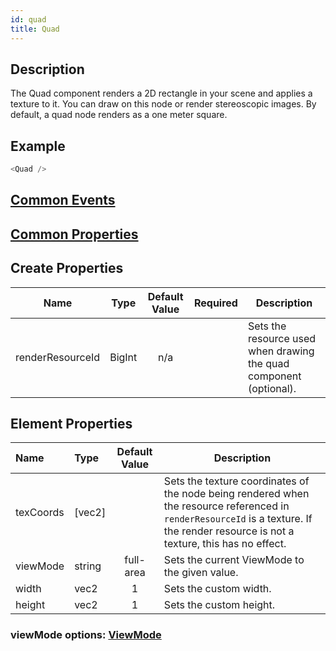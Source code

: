 ```yaml
---
id: quad
title: Quad
---
```



## Description

The Quad component renders a 2D rectangle in your scene and applies a texture to it. You can draw on this node or render stereoscopic images. By default, a quad node renders as a one meter square.

## Example

```javascript
<Quad />
```

## [Common Events](../events/CommonEvents.md)

## [Common Properties](../types/Properties.md)

## Create Properties

| Name             | Type   | Default Value | Required | Description                                                        |
| ---------------- | ------ | :-----------: | :------: | ------------------------------------------------------------------ |
| renderResourceId | BigInt |      n/a      |          | Sets the resource used when drawing the quad component (optional). |

## Element Properties

| Name      | Type   | Default Value | Description                                                                                                                                                                           |
| :-------- | :----- | :-----------: | ------------------------------------------------------------------------------------------------------------------------------------------------------------------------------------- |
| texCoords | [vec2] |               | Sets the texture coordinates of the node being rendered when the resource referenced in `renderResourceId` is a texture. If the render resource is not a texture, this has no effect. |
| viewMode  | string |   full-area   | Sets the current ViewMode to the given value.                                                                                                                                         |
| width     | vec2   |       1       | Sets the custom width.                                                                                                                                                                |
| height    | vec2   |       1       | Sets the custom height.                                                                                                                                                               |

### viewMode options: [ViewMode](../types/ViewMode.md)
